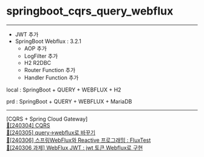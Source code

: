 # springboot_cqrs_query_webflux

***


- JWT 추가 
- SpringBoot Webflux : 3.2.1
  - AOP 추가
  - LogFilter 추가
  - H2 R2DBC
  - Router Function 추가
  - Handler Function 추가

local : SpringBoot +  QUERY + WEBFLUX + H2 

prd : SpringBoot +  QUERY + WEBFLUX + MariaDB

***

[CQRS + Spring Cloud Gateway]  
[📝[240304] CQRS](https://www.notion.so/heewon00/240229-SpringBoot2-a2dc306a05d54617934951590d7ed8e9?pvs=4#d7ef94708c3e4599a0008169ebec2000)  
[📝[240305] query→webflux로 바꾸기](https://www.notion.so/heewon00/240229-SpringBoot2-a2dc306a05d54617934951590d7ed8e9?pvs=4#abcd54b5014b4ed1ae5f2a98d022f003)  
[📝[240306] 스프링WebFlux와 Reactive 프로그래밍 : FluxTest](https://www.notion.so/heewon00/240229-SpringBoot2-a2dc306a05d54617934951590d7ed8e9?pvs=4#01ff1bdbe2094f268c308be5273f45a9)  
[📝[240306 과제] WebFlux JWT : jwt 토큰 Webflux로 구현](https://www.notion.so/heewon00/240229-SpringBoot2-a2dc306a05d54617934951590d7ed8e9?pvs=4#8b92b0b6a2a04aeda3350a92b5348a0a)   
